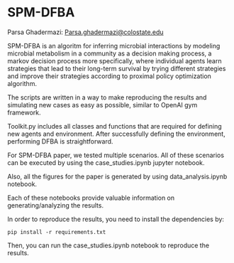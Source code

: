 # SPM-DFBA

Parsa Ghadermazi: Parsa.ghadermazi@colostate.edu

SPM-DFBA is an algoritm for inferring microbial interactions by modeling microbial metabolism in a community as a decision making process, a markov decision process more specifically, where individual agents learn strategies that lead to their long-term survival by trying different strategies and improve their strategies according to proximal policy optimization algorithm.

The scripts are written in a way to make reproducing the results and simulating new cases as easy as possible, similar to OpenAI gym framework. 

Toolkit.py includes all classes and functions that are required for defining new agents and environment. After successfully defining the environment, performing DFBA is straightforward. 

For SPM-DFBA paper, we tested multiple scenarios. All of these scenarios can be executed by using the case_studies.ipynb jupyter notebook. 

Also, all the figures for the paper is generated by using data_analysis.ipynb notebook. 

Each of these notebooks provide valuable information on generating/analyzing the results.

In order to reproduce the results, you need to install the dependencies by:

```
pip install -r requirements.txt

```

Then, you can run the case_studies.ipynb notebook to reproduce the results.

